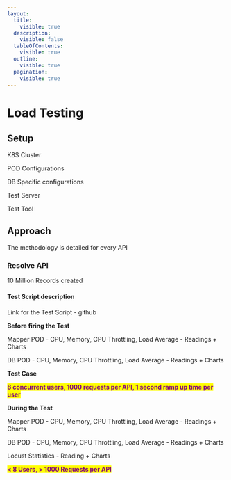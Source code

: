 ```yaml
---
layout:
  title:
    visible: true
  description:
    visible: false
  tableOfContents:
    visible: true
  outline:
    visible: true
  pagination:
    visible: true
---
```


# Load Testing

## Setup

K8S Cluster

POD Configurations

DB Specific configurations

Test Server

Test Tool

## Approach

The methodology is detailed for every API

### Resolve API

10 Million Records created

#### Test Script description

Link for the Test Script - github

**Before firing the Test**

Mapper POD - CPU, Memory, CPU Throttling, Load Average - Readings + Charts

DB POD - CPU, Memory, CPU Throttling, Load Average - Readings + Charts



**Test Case**

<mark style="color:purple;">**8 concurrent users, 1000 requests per API, 1 second ramp up time per user**</mark>

**During the Test**

Mapper POD - CPU, Memory, CPU Throttling, Load Average - Readings + Charts

DB POD - CPU, Memory, CPU Throttling, Load Average - Readings + Charts

Locust Statistics - Reading + Charts

<mark style="color:purple;">**< 8 Users, > 1000 Requests per API**</mark>



